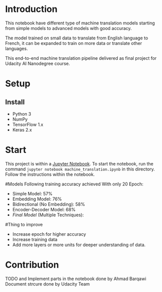 # Introduction
This notebook have different type of machine translation models starting from simple models to advanced models with good accuracy.

The model trained on small data to translate from English language to French, it can be expanded to train on more data or translate other languages.

This end-to-end machine translation pipeline delivered as final project for Udacity AI Nanodegree course.
# Setup

## Install
- Python 3
- NumPy
- TensorFlow 1.x
- Keras 2.x

# Start
This project is within a [Jupyter Notebook](http://jupyter.org/).  To start the notebook, run the command `jupyter notebook machine_translation.ipynb` in this directory.
Follow the instructions within the notebook.

#Models
Following training accuracy achieved With only 20 Epoch:
- Simple Model: 57%
- Embedding Model: 76%
- Bidirectional (No Embedding): 58%
- Encoder-Decoder Model: 68%
- *Final Model* (Multiple Techniques):

#Thing to improve
- Increase epoch for higher accuracy
- Increase training data
- Add more layers or more units for deeper understanding of data.

# Contribution
TODO and Implement parts in the notebook done by Ahmad Barqawi
Document strcure done by Udacity Team
